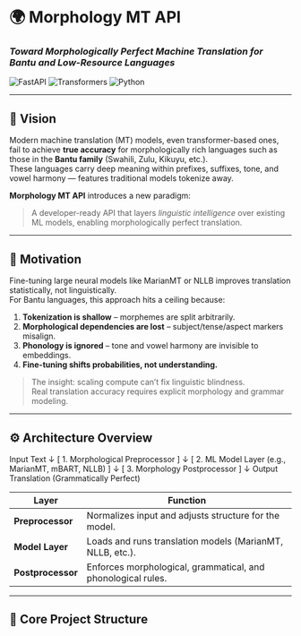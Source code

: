 # 🌍 Morphology MT API  
### *Toward Morphologically Perfect Machine Translation for Bantu and Low-Resource Languages*

![FastAPI](https://img.shields.io/badge/Built%20with-FastAPI-109989?style=for-the-badge&logo=fastapi&logoColor=white)
![Transformers](https://img.shields.io/badge/Transformers-HuggingFace-yellow?style=for-the-badge&logo=huggingface)
![Python](https://img.shields.io/badge/Python-3.10+-blue?style=for-the-badge&logo=python)

---

## 🚀 Vision

Modern machine translation (MT) models, even transformer-based ones, fail to achieve **true accuracy** for morphologically rich languages such as those in the **Bantu family** (Swahili, Zulu, Kikuyu, etc.).  
These languages carry deep meaning within prefixes, suffixes, tone, and vowel harmony — features traditional models tokenize away.

**Morphology MT API** introduces a new paradigm:  
> A developer-ready API that layers *linguistic intelligence* over existing ML models, enabling morphologically perfect translation.

---

## 🧠 Motivation

Fine-tuning large neural models like MarianMT or NLLB improves translation statistically, not linguistically.  
For Bantu languages, this approach hits a ceiling because:

1. **Tokenization is shallow** – morphemes are split arbitrarily.  
2. **Morphological dependencies are lost** – subject/tense/aspect markers misalign.  
3. **Phonology is ignored** – tone and vowel harmony are invisible to embeddings.  
4. **Fine-tuning shifts probabilities, not understanding.**

> The insight: scaling compute can’t fix linguistic blindness.  
> Real translation accuracy requires explicit morphology and grammar modeling.

---

## ⚙️ Architecture Overview

Input Text
↓
[ 1. Morphological Preprocessor ]
↓
[ 2. ML Model Layer (e.g., MarianMT, mBART, NLLB) ]
↓
[ 3. Morphology Postprocessor ]
↓
Output Translation (Grammatically Perfect)


| Layer | Function |
|--------|-----------|
| **Preprocessor** | Normalizes input and adjusts structure for the model. |
| **Model Layer** | Loads and runs translation models (MarianMT, NLLB, etc.). |
| **Postprocessor** | Enforces morphological, grammatical, and phonological rules. |

---

## 🧱 Core Project Structure


